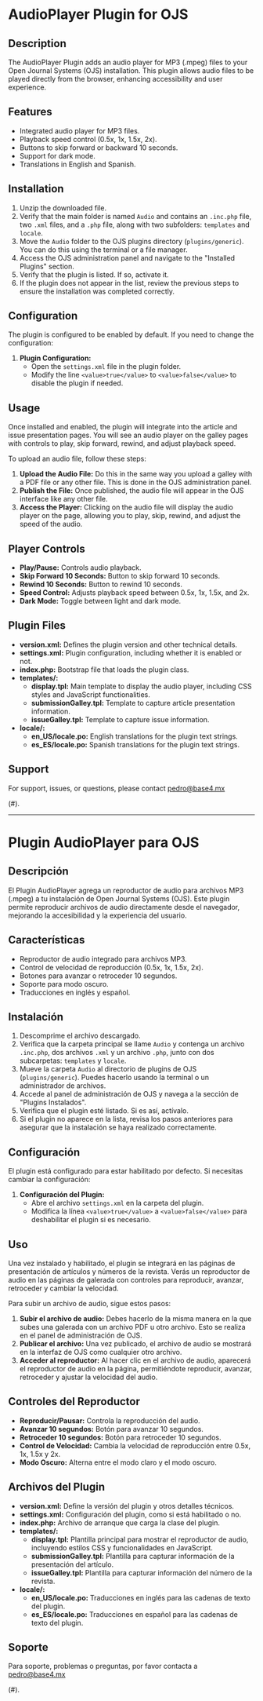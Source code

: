 # AudioPlayer Plugin for OJS

## Description
The AudioPlayer Plugin adds an audio player for MP3 (.mpeg) files to your Open Journal Systems (OJS) installation. This plugin allows audio files to be played directly from the browser, enhancing accessibility and user experience.

## Features
- Integrated audio player for MP3 files.
- Playback speed control (0.5x, 1x, 1.5x, 2x).
- Buttons to skip forward or backward 10 seconds.
- Support for dark mode.
- Translations in English and Spanish.

## Installation
1. Unzip the downloaded file.
2. Verify that the main folder is named `Audio` and contains an `.inc.php` file, two `.xml` files, and a `.php` file, along with two subfolders: `templates` and `locale`.
3. Move the `Audio` folder to the OJS plugins directory (`plugins/generic`). You can do this using the terminal or a file manager.
4. Access the OJS administration panel and navigate to the "Installed Plugins" section.
5. Verify that the plugin is listed. If so, activate it.
6. If the plugin does not appear in the list, review the previous steps to ensure the installation was completed correctly.

## Configuration
The plugin is configured to be enabled by default. If you need to change the configuration:
1. **Plugin Configuration:**
   - Open the `settings.xml` file in the plugin folder.
   - Modify the line `<value>true</value>` to `<value>false</value>` to disable the plugin if needed.

## Usage
Once installed and enabled, the plugin will integrate into the article and issue presentation pages. You will see an audio player on the galley pages with controls to play, skip forward, rewind, and adjust playback speed.

To upload an audio file, follow these steps:
1. **Upload the Audio File:** Do this in the same way you upload a galley with a PDF file or any other file. This is done in the OJS administration panel.
2. **Publish the File:** Once published, the audio file will appear in the OJS interface like any other file.
3. **Access the Player:** Clicking on the audio file will display the audio player on the page, allowing you to play, skip, rewind, and adjust the speed of the audio.

## Player Controls
- **Play/Pause:** Controls audio playback.
- **Skip Forward 10 Seconds:** Button to skip forward 10 seconds.
- **Rewind 10 Seconds:** Button to rewind 10 seconds.
- **Speed Control:** Adjusts playback speed between 0.5x, 1x, 1.5x, and 2x.
- **Dark Mode:** Toggle between light and dark mode.

## Plugin Files
- **version.xml:** Defines the plugin version and other technical details.
- **settings.xml:** Plugin configuration, including whether it is enabled or not.
- **index.php:** Bootstrap file that loads the plugin class.
- **templates/:**
  - **display.tpl:** Main template to display the audio player, including CSS styles and JavaScript functionalities.
  - **submissionGalley.tpl:** Template to capture article presentation information.
  - **issueGalley.tpl:** Template to capture issue information.
- **locale/:**
  - **en_US/locale.po:** English translations for the plugin text strings.
  - **es_ES/locale.po:** Spanish translations for the plugin text strings.

## Support
For support, issues, or questions, please contact pedro@base4.mx
 
(#).

---

# Plugin AudioPlayer para OJS

## Descripción
El Plugin AudioPlayer agrega un reproductor de audio para archivos MP3 (.mpeg) a tu instalación de Open Journal Systems (OJS). Este plugin permite reproducir archivos de audio directamente desde el navegador, mejorando la accesibilidad y la experiencia del usuario.

## Características
- Reproductor de audio integrado para archivos MP3.
- Control de velocidad de reproducción (0.5x, 1x, 1.5x, 2x).
- Botones para avanzar o retroceder 10 segundos.
- Soporte para modo oscuro.
- Traducciones en inglés y español.

## Instalación
1. Descomprime el archivo descargado.
2. Verifica que la carpeta principal se llame `Audio` y contenga un archivo `.inc.php`, dos archivos `.xml` y un archivo `.php`, junto con dos subcarpetas: `templates` y `locale`.
3. Mueve la carpeta `Audio` al directorio de plugins de OJS (`plugins/generic`). Puedes hacerlo usando la terminal o un administrador de archivos.
4. Accede al panel de administración de OJS y navega a la sección de "Plugins Instalados".
5. Verifica que el plugin esté listado. Si es así, actívalo.
6. Si el plugin no aparece en la lista, revisa los pasos anteriores para asegurar que la instalación se haya realizado correctamente.

## Configuración
El plugin está configurado para estar habilitado por defecto. Si necesitas cambiar la configuración:
1. **Configuración del Plugin:**
   - Abre el archivo `settings.xml` en la carpeta del plugin.
   - Modifica la línea `<value>true</value>` a `<value>false</value>` para deshabilitar el plugin si es necesario.

## Uso
Una vez instalado y habilitado, el plugin se integrará en las páginas de presentación de artículos y números de la revista. Verás un reproductor de audio en las páginas de galerada con controles para reproducir, avanzar, retroceder y cambiar la velocidad.

Para subir un archivo de audio, sigue estos pasos:
1. **Subir el archivo de audio:** Debes hacerlo de la misma manera en la que subes una galerada con un archivo PDF u otro archivo. Esto se realiza en el panel de administración de OJS.
2. **Publicar el archivo:** Una vez publicado, el archivo de audio se mostrará en la interfaz de OJS como cualquier otro archivo.
3. **Acceder al reproductor:** Al hacer clic en el archivo de audio, aparecerá el reproductor de audio en la página, permitiéndote reproducir, avanzar, retroceder y ajustar la velocidad del audio.

## Controles del Reproductor
- **Reproducir/Pausar:** Controla la reproducción del audio.
- **Avanzar 10 segundos:** Botón para avanzar 10 segundos.
- **Retroceder 10 segundos:** Botón para retroceder 10 segundos.
- **Control de Velocidad:** Cambia la velocidad de reproducción entre 0.5x, 1x, 1.5x y 2x.
- **Modo Oscuro:** Alterna entre el modo claro y el modo oscuro.

## Archivos del Plugin
- **version.xml:** Define la versión del plugin y otros detalles técnicos.
- **settings.xml:** Configuración del plugin, como si está habilitado o no.
- **index.php:** Archivo de arranque que carga la clase del plugin.
- **templates/:**
  - **display.tpl:** Plantilla principal para mostrar el reproductor de audio, incluyendo estilos CSS y funcionalidades en JavaScript.
  - **submissionGalley.tpl:** Plantilla para capturar información de la presentación del artículo.
  - **issueGalley.tpl:** Plantilla para capturar información del número de la revista.
- **locale/:**
  - **en_US/locale.po:** Traducciones en inglés para las cadenas de texto del plugin.
  - **es_ES/locale.po:** Traducciones en español para las cadenas de texto del plugin.

## Soporte
Para soporte, problemas o preguntas, por favor contacta a pedro@base4.mx
 
(#).

